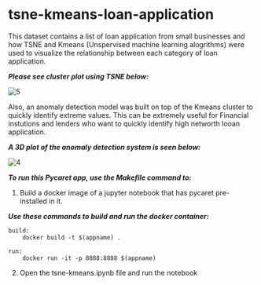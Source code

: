 # tsne-kmeans-loan-application
This dataset contains a list of loan application from small businesses and how TSNE and Kmeans (Unspervised machine learning alogrithms) were used to visualize the relationship between each category of loan application.

***Please see cluster plot using TSNE below:***

![5](https://user-images.githubusercontent.com/32384910/141666703-abab0288-27dc-4c17-bc96-1bf8dc558c83.png)

Also, an anomaly detection model was built on top of the Kmeans cluster to quickly identify extreme values. This can be extremely useful for Financial instutions and lenders who want to quickly identify high networth looan application. 

***A 3D plot of the anomaly detection system is seen below:***

![4](https://user-images.githubusercontent.com/32384910/141665751-30800d67-8e07-4614-9e06-642b7da3b731.png)

***To run this Pycaret app, use the Makefile command to:***

1. Build a docker image of a jupyter notebook that has pycaret pre-installed in it.

***Use these commands to build and run the docker container:***

```
build:
	docker build -t $(appname) .
		
run:
	docker run -it -p 8888:8888 $(appname)
```

2. Open the tsne-kmeans.ipynb file and run the notebook

